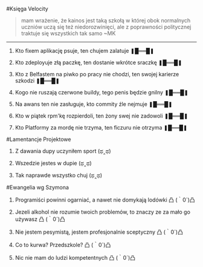 #Księga Velocity
> mam wrażenie, że kainos jest taką szkołą w której obok normalnych uczniów uczą  się też niedorozwinięci, ale z poprawności politycznej traktuje się wszystkich tak samo
> ~MK

---

1. Kto fixem aplikację psuje, ten chujem zalatuje ❚█══█❚

2. Kto zdeployuje złą paczkę, ten dostanie wkrótce sraczkę ❚█══█❚

3. Kto z Belfastem na piwko po pracy nie chodzi, ten swojej karierze szkodzi ❚█══█❚

4. Kogo nie ruszają czerwone buildy, tego penis będzie gnilny ❚█══█❚

5. Na awans ten nie zasługuje, kto commity źle nejmuje ❚█══█❚

6. Kto w piątek rpm'kę rozpierdoli, ten żony swej nie zadowoli ❚█══█❚

7. Kto Platformy za mordę nie trzyma, ten ficzuru nie otrzyma ❚█══█❚

#Lamentancje Projektowe

1. Z dawania dupy uczyniłem sport (ಥ‸ಥ)

2. Wszedzie jestes w dupie (ಥ‸ಥ)

3. Tak naprawde wszystko chuj (ಥ‸ಥ)


#Ewangelia wg Szymona

1. Programiści powinni ogarniać, a nawet nie domykają lodówki 凸 (｀0´)凸

2. Jezeli alkohol nie rozumie twoich problemów, to znaczy ze za mało go używasz 凸 (｀0´)凸

3. Nie jestem pesymistą, jestem profesjonalnie sceptyczny 凸 (｀0´)凸

4. Co to kurwa? Przedszkole? 凸 (｀0´)凸

5. Nic nie mam do ludzi kompetentnych 凸 (｀0´)凸

